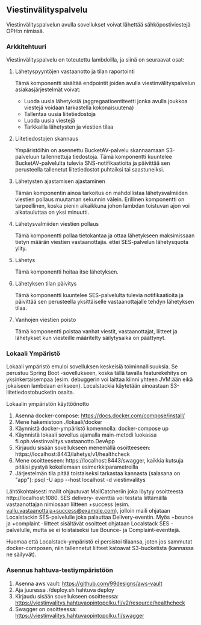 ## Viestinvälityspalvelu

Viestinvälityspalvelun avulla sovellukset voivat lähettää sähköpostiviestejä OPH:n nimissä. 

### Arkkitehtuuri

Viestinvälityspalvelu on toteutettu lambdoilla, ja siinä on seuraavat osat:

1. Lähetyspyyntöjen vastaanotto ja tilan raportointi

    Tämä komponentti sisältää endpointit joiden avulla viestinvälityspalvelun asiakasjärjestelmät voivat:
    - Luoda uusia lähetyksiä (aggregaatioentiteetti jonka avulla joukkoa viestejä voidaan tarkastella kokonaisuutena)
    - Tallentaa uusia liitetiedostoja
    - Luoda uusia viestejä
    - Tarkkailla lähetysten ja viestien tilaa


2. Liitetiedostojen skannaus
    
    Ympäristöihin on asennettu BucketAV-palvelu skannaamaan S3-palveluun tallennettuja tiedostoja. Tämä komponentti
kuuntelee BucketAV-palvelulta tulevia SNS-notifikaatioita ja päivittää sen perusteella tallenetut liitetiedostot
puhtaiksi tai saastuneiksi.


3. Lähetysten ajastamisen ajastaminen

    Tämän komponentin ainoa tarkoitus on mahdollistaa lähetysvalmiiden viestien pollaus muutaman sekunnin välein.
Erillinen komponentti on tarpeellinen, koska pienin aikaikkuna johon lambdan toistuvan ajon voi aikatauluttaa on yksi
minuutti.


4. Lähetysvalmiiden viestien pollaus

    Tämä komponentti pollaa tietokantaa ja ottaa lähetykseen maksimissaan tietyn määrän viestien vastaanottajia. ettei
SES-palvelun lähetysquota ylity.


5. Lähetys

    Tämä komponentti hoitaa itse lähetyksen.


6. Lähetyksen tilan päivitys

    Tämä komponentti kuuntelee SES-palvelulta tulevia notifikaatioita ja päivittää sen perusteella yksittäiselle
vastaanottajalle tehdyn lähetyksen tilaa.


7. Vanhojen viestien poisto

    Tämä komponentti poistaa vanhat viestit, vastaanottajat, liitteet ja lähetykset kun viesteille määritelty
säilytysaika on päättynyt.


### Lokaali Ympäristö

Lokaali ympäristö emuloi sovelluksen keskeisiä toiminnallisuuksia. Se perustuu Spring Boot -sovellukseen, koska tällä
tavalla featurekehitys on yksinkertaisempaa (esim. debuggerin voi laittaa kiinni yhteen JVM:ään eikä jokaiseen
lambdaan erikseen). Localstackia käytetään ainoastaan S3-liitetiedostobucketin osalta.

Lokaalin ympäristön käyttöönotto

1. Asenna docker-compose: https://docs.docker.com/compose/install/
2. Mene hakemistoon ./lokaali/docker
3. Käynnistä docker-ympäristö komennolla: docker-compose up
4. Käynnistä lokaali sovellus ajamalla main-metodi luokassa fi.oph.viestinvalitys.vastaanotto.DevApp
5. Kirjaudu sisään sovellukseen menemällä osoitteeseen: https://localhost:8443/lahetys/v1/healthcheck
6. Mene osoitteeseen: https://localhost:8443/swagger, kaikkia kutsuja pitäisi pystyä kokeilemaan esimerkkiparametreilla
7. Järjestelmän tila pitää toistaiseksi tarkastaa kannasta (salasana on "app"): psql -U app --host localhost -d viestinvalitys

Lähtökohtaisesti mailit ohjautuvat MailCatcheriin joka löytyy osoitteesta http://localhost:1080. SES delivery-
eventtiä voi testata liittämällä vastaanottajan nimiosaan liitteen +success (esim. vallu.vastaanottaja+success@example.com),
jolloin maili ohjataan Localstackin SES-palvelulle joka palauttaa Delivery-eventin. Myös +bounce ja +complaint
-liitteet sisältävät osoitteet ohjataan Localstack SES -palvelulle, mutta se ei toistaiseksi tue Bounce- ja
Complaint-eventtejä.

Huomaa että Localstack-ympäristö ei persistoi tilaansa, joten jos sammutat docker-composen, niin tallennetut liitteet
katoavat S3-bucketista (kannassa ne säilyvät).

### Asennus hahtuva-testiympäristöön

1. Asenna aws vault: https://github.com/99designs/aws-vault
2. Aja juuressa ./deploy.sh hahtuva deploy
3. Kirjaudu sisään sovellukseen osoitteessa: https://viestinvalitys.hahtuvaopintopolku.fi/v2/resource/healthcheck
4. Swagger on osoitteessa: https://viestinvalitys.hahtuvaopintopolku.fi/swagger
